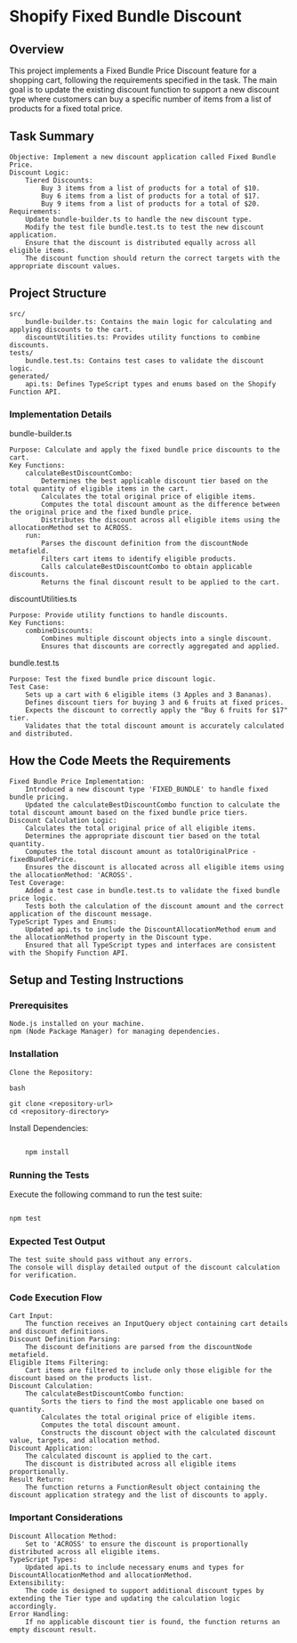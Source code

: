 # Shopify Fixed Bundle Discount
## Overview

This project implements a Fixed Bundle Price Discount feature for a shopping cart, following the requirements specified in the task. The main goal is to update the existing discount function to support a new discount type where customers can buy a specific number of items from a list of products for a fixed total price.

## Task Summary

    Objective: Implement a new discount application called Fixed Bundle Price.
    Discount Logic:
        Tiered Discounts:
            Buy 3 items from a list of products for a total of $10.
            Buy 6 items from a list of products for a total of $17.
            Buy 9 items from a list of products for a total of $20.
    Requirements:
        Update bundle-builder.ts to handle the new discount type.
        Modify the test file bundle.test.ts to test the new discount application.
        Ensure that the discount is distributed equally across all eligible items.
        The discount function should return the correct targets with the appropriate discount values.

## Project Structure

    src/
        bundle-builder.ts: Contains the main logic for calculating and applying discounts to the cart.
        discountUtilities.ts: Provides utility functions to combine discounts.
    tests/
        bundle.test.ts: Contains test cases to validate the discount logic.
    generated/
        api.ts: Defines TypeScript types and enums based on the Shopify Function API.

### Implementation Details
bundle-builder.ts

    Purpose: Calculate and apply the fixed bundle price discounts to the cart.
    Key Functions:
        calculateBestDiscountCombo:
            Determines the best applicable discount tier based on the total quantity of eligible items in the cart.
            Calculates the total original price of eligible items.
            Computes the total discount amount as the difference between the original price and the fixed bundle price.
            Distributes the discount across all eligible items using the allocationMethod set to ACROSS.
        run:
            Parses the discount definition from the discountNode metafield.
            Filters cart items to identify eligible products.
            Calls calculateBestDiscountCombo to obtain applicable discounts.
            Returns the final discount result to be applied to the cart.

discountUtilities.ts

    Purpose: Provide utility functions to handle discounts.
    Key Functions:
        combineDiscounts:
            Combines multiple discount objects into a single discount.
            Ensures that discounts are correctly aggregated and applied.

bundle.test.ts

    Purpose: Test the fixed bundle price discount logic.
    Test Case:
        Sets up a cart with 6 eligible items (3 Apples and 3 Bananas).
        Defines discount tiers for buying 3 and 6 fruits at fixed prices.
        Expects the discount to correctly apply the "Buy 6 fruits for $17" tier.
        Validates that the total discount amount is accurately calculated and distributed.

## How the Code Meets the Requirements

    Fixed Bundle Price Implementation:
        Introduced a new discount type 'FIXED_BUNDLE' to handle fixed bundle pricing.
        Updated the calculateBestDiscountCombo function to calculate the total discount amount based on the fixed bundle price tiers.
    Discount Calculation Logic:
        Calculates the total original price of all eligible items.
        Determines the appropriate discount tier based on the total quantity.
        Computes the total discount amount as totalOriginalPrice - fixedBundlePrice.
        Ensures the discount is allocated across all eligible items using the allocationMethod: 'ACROSS'.
    Test Coverage:
        Added a test case in bundle.test.ts to validate the fixed bundle price logic.
        Tests both the calculation of the discount amount and the correct application of the discount message.
    TypeScript Types and Enums:
        Updated api.ts to include the DiscountAllocationMethod enum and the allocationMethod property in the Discount type.
        Ensured that all TypeScript types and interfaces are consistent with the Shopify Function API.

## Setup and Testing Instructions
### Prerequisites

    Node.js installed on your machine.
    npm (Node Package Manager) for managing dependencies.

### Installation

    Clone the Repository:

    bash

```
git clone <repository-url>
cd <repository-directory>
```

Install Dependencies:

```bash

    npm install
```

### Running the Tests

Execute the following command to run the test suite:

```bash

npm test
```

### Expected Test Output

    The test suite should pass without any errors.
    The console will display detailed output of the discount calculation for verification.

### Code Execution Flow

    Cart Input:
        The function receives an InputQuery object containing cart details and discount definitions.
    Discount Definition Parsing:
        The discount definitions are parsed from the discountNode metafield.
    Eligible Items Filtering:
        Cart items are filtered to include only those eligible for the discount based on the products list.
    Discount Calculation:
        The calculateBestDiscountCombo function:
            Sorts the tiers to find the most applicable one based on quantity.
            Calculates the total original price of eligible items.
            Computes the total discount amount.
            Constructs the discount object with the calculated discount value, targets, and allocation method.
    Discount Application:
        The calculated discount is applied to the cart.
        The discount is distributed across all eligible items proportionally.
    Result Return:
        The function returns a FunctionResult object containing the discount application strategy and the list of discounts to apply.

### Important Considerations

    Discount Allocation Method:
        Set to 'ACROSS' to ensure the discount is proportionally distributed across all eligible items.
    TypeScript Types:
        Updated api.ts to include necessary enums and types for DiscountAllocationMethod and allocationMethod.
    Extensibility:
        The code is designed to support additional discount types by extending the Tier type and updating the calculation logic accordingly.
    Error Handling:
        If no applicable discount tier is found, the function returns an empty discount result.